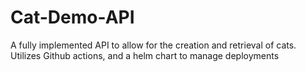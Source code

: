 # Cat-Demo-API
A fully implemented API to allow for the creation and retrieval of cats. Utilizes Github actions, and a helm chart to manage deployments
